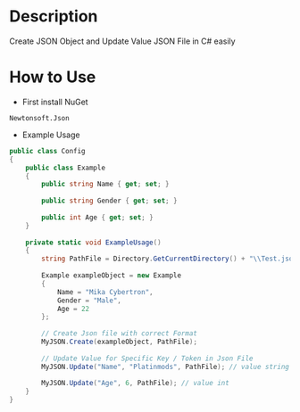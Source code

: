 # Description
Create JSON Object and Update Value JSON File in C# easily

# How to Use
- First install NuGet
```
Newtonsoft.Json
```

- Example Usage
```cs
public class Config
{
	public class Example
	{
		public string Name { get; set; }
		
		public string Gender { get; set; }
		
		public int Age { get; set; }
	}
	
	private static void ExampleUsage()
	{
		string PathFile = Directory.GetCurrentDirectory() + "\\Test.json";
		
		Example exampleObject = new Example
		{
			Name = "Mika Cybertron",
			Gender = "Male",
			Age = 22
		};
		
		// Create Json file with correct Format
		MyJSON.Create(exampleObject, PathFile);
		
		// Update Value for Specific Key / Token in Json File
		MyJSON.Update("Name", "Platinmods", PathFile); // value string
		
		MyJSON.Update("Age", 6, PathFile); // value int
	}
}
```
